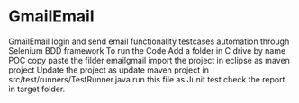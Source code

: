 # GmailEmail
GmailEmail login and send email functionality testcases automation through Selenium BDD framework
To run the Code Add a folder in C drive by name POC copy paste the filder emailgmail
import the project in eclipse as maven project
Update the project as update maven project
in src/test/runners/TestRunner.java run this file as Junit test
check the report in target folder.
